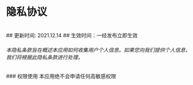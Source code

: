 # 隐私协议
</br>
## 更新时间: 2021.12.14
## 生效时间：一经发布立即生效
<h6>本隐私条款旨在概述本应用如何收集用户个人信息。</span>如果您向我们提供个人信息，我们将根据此隐私条款进行处理。</h6>
### 权限使用
本应用绝不会申请任何高敏感权限
